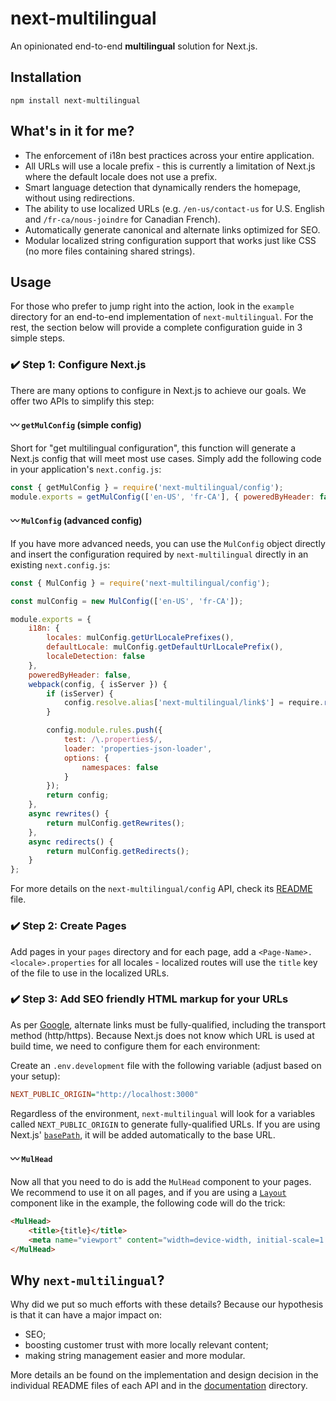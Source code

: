 # next-multilingual

An opinionated end-to-end **multilingual** solution for Next.js.

## Installation

```
npm install next-multilingual
```

## What's in it for me?

- The enforcement of i18n best practices across your entire application.
- All URLs will use a locale prefix - this is currently a limitation of Next.js where the default locale does not use a prefix.
- Smart language detection that dynamically renders the homepage, without using redirections.
- The ability to use localized URLs (e.g. `/en-us/contact-us` for U.S. English and `/fr-ca/nous-joindre` for Canadian French).
- Automatically generate canonical and alternate links optimized for SEO.
- Modular localized string configuration support that works just like CSS (no more files containing shared strings).

## Usage

For those who prefer to jump right into the action, look in the `example` directory for an end-to-end implementation of `next-multilingual`. For the rest, the section below will provide a complete configuration guide in 3 simple steps.

### ✔️ Step 1️: Configure Next.js

There are many options to configure in Next.js to achieve our goals. We offer two APIs to simplify this step:


#### 〰️ `getMulConfig` (simple config)

Short for "get multilingual configuration", this function will generate a Next.js config that will meet most use cases. Simply add the following code in your application's `next.config.js`:

```js
const { getMulConfig } = require('next-multilingual/config');
module.exports = getMulConfig(['en-US', 'fr-CA'], { poweredByHeader: false });
```

#### 〰️ `MulConfig` (advanced config)

If you have more advanced needs, you can use the `MulConfig` object directly and insert the configuration required by `next-multilingual` directly in an existing `next.config.js`:

```js
const { MulConfig } = require('next-multilingual/config');

const mulConfig = new MulConfig(['en-US', 'fr-CA']);

module.exports = {
    i18n: {
        locales: mulConfig.getUrlLocalePrefixes(),
        defaultLocale: mulConfig.getDefaultUrlLocalePrefix(),
        localeDetection: false
    },
    poweredByHeader: false,
    webpack(config, { isServer }) {
        if (isServer) {
            config.resolve.alias['next-multilingual/link$'] = require.resolve('next-multilingual/link-ssr');
        }

        config.module.rules.push({
            test: /\.properties$/,
            loader: 'properties-json-loader',
            options: {
                namespaces: false
            }
        });
        return config;
    },
    async rewrites() {
        return mulConfig.getRewrites();
    },
    async redirects() {
        return mulConfig.getRedirects();
    }
};

```

For more details on the `next-multilingual/config` API, check its [README](./src/config/README.md) file.

### ✔️ Step 2: Create Pages

Add pages in your `pages` directory and for each page, add a `<Page-Name>.<locale>.properties` for all locales - localized routes will use the `title` key of the file to use in the localized URLs.

### ✔️ Step 3: Add SEO friendly HTML markup for your URLs

As per [Google](https://developers.google.com/search/docs/advanced/crawling/localized-versions), alternate links must be fully-qualified, including the transport method (http/https). Because Next.js does not know which URL is used at build time, we need to configure them for each environment:

Create an `.env.development` file with the following variable (adjust based on your setup):

```ini
NEXT_PUBLIC_ORIGIN="http://localhost:3000"
```

Regardless of the environment, `next-multilingual` will look for a variables called `NEXT_PUBLIC_ORIGIN` to generate fully-qualified URLs. If you are using Next.js' [`basePath`](https://nextjs.org/docs/api-reference/next.config.js/basepath), it will be added automatically to the base URL.

#### 〰️ `MulHead`

Now all that you need to do is add the `MulHead` component to your pages. We recommend to use it on all pages, and if you are
using a [`Layout`](./example/layout/Layout.tsx) component like in the example, the following code will do the trick:

```html
<MulHead>
    <title>{title}</title>
    <meta name="viewport" content="width=device-width, initial-scale=1.0" />
</MulHead>
```

## Why `next-multilingual`?

Why did we put so much efforts with these details? Because our hypothesis is that it can have a major impact on:

- SEO;
- boosting customer trust with more locally relevant content;
- making string management easier and more modular.

More details an be found on the implementation and design decision in the individual README files of each API and in the [documentation](./doc) directory. 